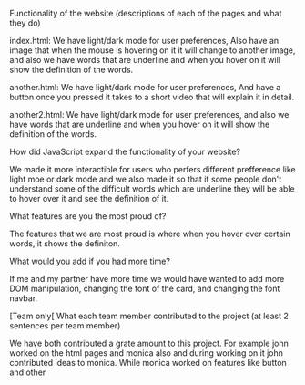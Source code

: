 Functionality of the website (descriptions of each of the pages and what they do)

index.html: We have light/dark mode for user preferences, Also have an image that when the mouse is hovering on it it will change to another image, and also we have words that are underline and when you hover on it will show the definition of the words.

another.html: We have light/dark mode for user preferences, And have a button once you pressed it takes to a short video that will explain it in detail.

another2.html: We have light/dark mode for user preferences, and also we have words that are underline and when you hover on it will show the definition of the words.


How did JavaScript expand the functionality of your website?

We made it more interactible for users who perfers different prefference like light moe or dark mode and we also made it so that if some people don't understand some of the difficult words which are underline they will be able to hover over it and see the definition of it.

What features are you the most proud of?

The features that we are most proud is where when you hover over certain words, it shows the definiton.



What would you add if you had more time?

If me and my partner have more time we would have wanted to add more DOM manipulation, changing the font of the card, and changing the font navbar. 

[Team only[ What each team member contributed to the project (at least 2 sentences per team member)

We have both contributed a grate amount to this project. For example john worked on the html pages and monica also and during working on it john contributed ideas to monica. While monica worked on features like button and other 



